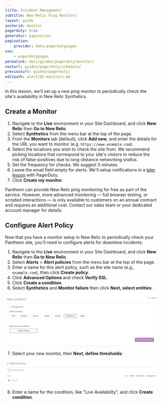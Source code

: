 ```yaml
---
title: Incident Management
subtitle: New Relic Ping Monitors
layout: guide
anchorid: monitor
pagerduty: true
generator: pagination
pagination:
    provider: data.pagerdutypages
use:
    - pagerdutypages
permalink: docs/guides/pagerduty/monitor/
nexturl: guides/pagerduty/schedule/
previousurl: guides/pagerduty/
editpath: alert/02-monitors.md
---
```

In this lesson, we'll set up a new ping monitor to periodically check the site's availability in New Relic Synthetics.

## Create a Monitor
1. Navigate to the **<span class="glyphicons glyphicons-wrench" aria-hidden="true"></span> Live** environment in your Site Dashboard, and click **<span class="glyphicons glyphicons-eye-open" aria-hidden="true"></span> New Relic** then **<span class="glyphicons glyphicons-new-window-alt" aria-hidden="true"></span> Go to New Relic**.
2. Select **Synthetics** from the menu bar at the top of the page.
3. From the **Monitors** tab (default), click **Add new**, and enter the details for the URL you want to monitor (e.g. `https://www.example.com`).
4. Select the locations you wish to check the site from. We recommend picking locations that correspond to your site's visitors to reduce the risk of false-positives due to long-distance networking snafus.
5. Set the frequency for checks. We suggest 5 minutes.
6. Leave the email field empty for alerts. We'll setup notifications in a [later lesson](/docs/guides/pagerduty/notfiy/) with PagerDuty.
7. Click **Create my monitor**.

Pantheon can provide New Relic ping monitoring for free as part of the service. However, more advanced monitoring — full browser testing, or scripted interactions — is only available to customers on an annual contract and requires an additional cost. Contact our sales team or your dedicated account manager for details.

## Configure Alert Policy
Now that you have a monitor setup in New Relic to periodically check your Pantheon site, you'll need to configure alerts for downtime incidents:

1. Navigate to the **<span class="glyphicons glyphicons-wrench" aria-hidden="true"></span> Live** environment in your Site Dashboard, and click **<span class="glyphicons glyphicons-eye-open" aria-hidden="true"></span> New Relic** then **<span class="glyphicons glyphicons-new-window-alt" aria-hidden="true"></span> Go to New Relic**.
2. Select **Alerts** > **Alert policies** from the menu bar at the top of the page.
3. Enter a name for this alert policy, such as the site name (e.g., `example.com`), then click **Create policy**.
4. Click **Advanced Options** and check **Verify SSL**.
5. Click **Create a condition**.
6. Select **Synthetics** and **Monitor failure** then click **Next, select entities**:

  ![New Relic Alert Policy Ping Condition](/source/docs/assets/images/pagerduty/new-relic-policy-ping.png)

7. Select your new monitor, then **Next, define thresholds**:

  ![New Relic select entity](/source/docs/assets/images/pagerduty/new-relic-entity.png)

8. Enter a name for the condition, like "Live Availability", and click **Create condition**.

